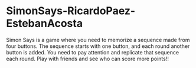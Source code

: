# SimonSays-RicardoPaez-EstebanAcosta
Simon Says is a game where you need to memorize a sequence made from four buttons.
The sequence starts with one button, and each round another button is added. You need to pay attention and replicate that sequence each round. 
Play with friends and see who can score more points!!